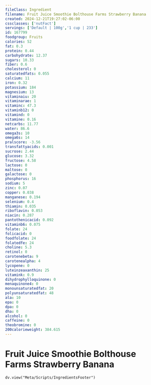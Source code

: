 ```yaml
---
fileClass: Ingredient
filename: Fruit Juice Smoothie Bolthouse Farms Strawberry Banana
created: 2024-12-21T19:27:02-06:00
cssclasses: ['nutFact']
servings: ['Default | 100g','1 cup | 233']
id: 167799
foodgroup: Fruits
calories: 52
fat: 0.3
protein: 0.44
carbohydrate: 12.37
sugars: 10.33
fiber: 0.6
cholesterol: 0
saturatedfats: 0.055
calcium: 11
iron: 0.32
potassium: 184
magnesium: 13
vitaminaiu: 20
vitaminarae: 1
vitaminc: 47.3
vitaminb12: 0
vitamind: 0
vitamine: 0.16
netcarbs: 11.77
water: 86.6
omega3s: 10
omega6s: 14
pralscore: -3.56
transfattyacids: 0.001
sucrose: 2.44
glucose: 3.32
fructose: 4.58
lactose: 0
maltose: 0
galactose: 0
phosphorus: 16
sodium: 5
zinc: 0.07
copper: 0.038
manganese: 0.194
selenium: 0.4
thiamin: 0.035
riboflavin: 0.053
niacin: 0.287
pantothenicacid: 0.092
vitaminb6: 0.075
folate: 24
folicacid: 0
foodfolate: 24
folatedfe: 24
choline: 5.3
retinol: 0
carotenebeta: 9
carotenealpha: 4
lycopene: 0
luteinzeaxanthin: 25
vitamink: 0.9
dihydrophylloquinone: 0
menaquinone4: 0
monounsaturatedfat: 20
polyunsaturatedfat: 48
ala: 10
epa: 0
dpa: 0
dha: 0
alcohol: 0
caffeine: 0
theobromine: 0
200calorieweight: 384.615
---
```


# Fruit Juice Smoothie Bolthouse Farms Strawberry Banana

```dataviewjs
dv.view("Meta/Scripts/IngredientsFooter")
```